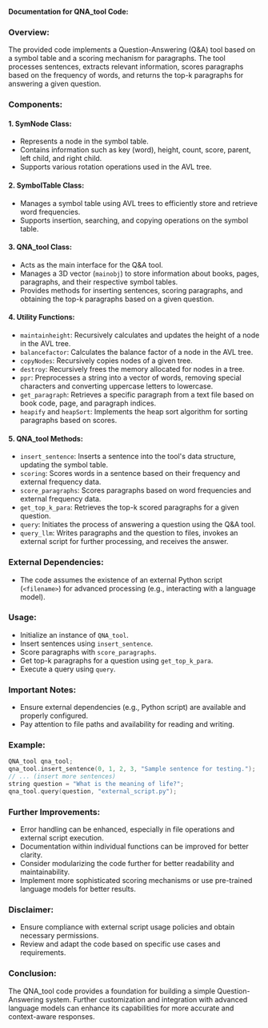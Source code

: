 **Documentation for QNA_tool Code:**

### Overview:
The provided code implements a Question-Answering (Q&A) tool based on a symbol table and a scoring mechanism for paragraphs. The tool processes sentences, extracts relevant information, scores paragraphs based on the frequency of words, and returns the top-k paragraphs for answering a given question.

### Components:

#### 1. SymNode Class:
   - Represents a node in the symbol table.
   - Contains information such as key (word), height, count, score, parent, left child, and right child.
   - Supports various rotation operations used in the AVL tree.

#### 2. SymbolTable Class:
   - Manages a symbol table using AVL trees to efficiently store and retrieve word frequencies.
   - Supports insertion, searching, and copying operations on the symbol table.

#### 3. QNA_tool Class:
   - Acts as the main interface for the Q&A tool.
   - Manages a 3D vector (`mainobj`) to store information about books, pages, paragraphs, and their respective symbol tables.
   - Provides methods for inserting sentences, scoring paragraphs, and obtaining the top-k paragraphs based on a given question.

#### 4. Utility Functions:
   - `maintainheight`: Recursively calculates and updates the height of a node in the AVL tree.
   - `balancefactor`: Calculates the balance factor of a node in the AVL tree.
   - `copyNodes`: Recursively copies nodes of a given tree.
   - `destroy`: Recursively frees the memory allocated for nodes in a tree.
   - `ppr`: Preprocesses a string into a vector of words, removing special characters and converting uppercase letters to lowercase.
   - `get_paragraph`: Retrieves a specific paragraph from a text file based on book code, page, and paragraph indices.
   - `heapify` and `heapSort`: Implements the heap sort algorithm for sorting paragraphs based on scores.

#### 5. QNA_tool Methods:
   - `insert_sentence`: Inserts a sentence into the tool's data structure, updating the symbol table.
   - `scoring`: Scores words in a sentence based on their frequency and external frequency data.
   - `score_paragraphs`: Scores paragraphs based on word frequencies and external frequency data.
   - `get_top_k_para`: Retrieves the top-k scored paragraphs for a given question.
   - `query`: Initiates the process of answering a question using the Q&A tool.
   - `query_llm`: Writes paragraphs and the question to files, invokes an external script for further processing, and receives the answer.

### External Dependencies:
   - The code assumes the existence of an external Python script (`<filename>`) for advanced processing (e.g., interacting with a language model).

### Usage:
   - Initialize an instance of `QNA_tool`.
   - Insert sentences using `insert_sentence`.
   - Score paragraphs with `score_paragraphs`.
   - Get top-k paragraphs for a question using `get_top_k_para`.
   - Execute a query using `query`.

### Important Notes:
   - Ensure external dependencies (e.g., Python script) are available and properly configured.
   - Pay attention to file paths and availability for reading and writing.

### Example:
```cpp
QNA_tool qna_tool;
qna_tool.insert_sentence(0, 1, 2, 3, "Sample sentence for testing.");
// ... (insert more sentences)
string question = "What is the meaning of life?";
qna_tool.query(question, "external_script.py");
```

### Further Improvements:
   - Error handling can be enhanced, especially in file operations and external script execution.
   - Documentation within individual functions can be improved for better clarity.
   - Consider modularizing the code further for better readability and maintainability.
   - Implement more sophisticated scoring mechanisms or use pre-trained language models for better results.

### Disclaimer:
   - Ensure compliance with external script usage policies and obtain necessary permissions.
   - Review and adapt the code based on specific use cases and requirements.

### Conclusion:
The QNA_tool code provides a foundation for building a simple Question-Answering system. Further customization and integration with advanced language models can enhance its capabilities for more accurate and context-aware responses.